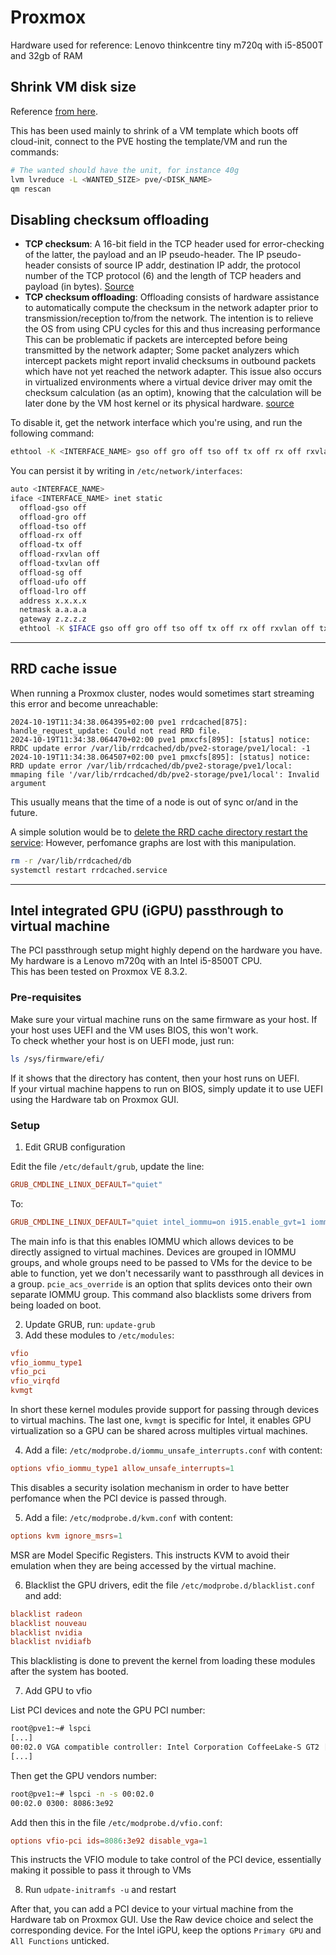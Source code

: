 # Proxmox

Hardware used for reference: Lenovo thinkcentre tiny m720q with i5-8500T and 32gb of RAM

## Shrink VM disk size

Reference [from here](https://forum.proxmox.com/threads/decrease-a-vm-disk-size.122430/post-540307).

This has been used mainly to shrink of a VM template which boots off cloud-init, connect to the PVE hosting the template/VM and run the commands:
```bash
# The wanted should have the unit, for instance 40g
lvm lvreduce -L <WANTED_SIZE> pve/<DISK_NAME>
qm rescan
```

## Disabling checksum offloading

- **TCP checksum**: A 16-bit field in the TCP header used for error-checking of the latter, the payload and an IP pseudo-header.
The IP pseudo-header consists of source IP addr, destination IP addr, the protocol number of the TCP protocol (6) and the length of TCP headers and payload (in bytes). [Source](https://en.wikipedia.org/wiki/Transmission_Control_Protocol#Error_detection)
- **TCP checksum offloading**: Offloading consists of hardware assistance to automatically compute the checksum in the network adapter prior to transmission/reception to/from the network. The intention is to relieve the OS from using CPU cycles for this and thus increasing performance
This can be problematic if packets are intercepted before being transmitted by the network adapter; Some packet analyzers which intercept packets might report invalid checksums in outbound packets which have not yet reached the network adapter.
This issue also occurs in virtualized environments where a virtual device driver may omit the checksum calculation (as an optim), knowing that the calculation will be later done by the VM host kernel or its physical hardware. [source](https://en.wikipedia.org/wiki/Transmission_Control_Protocol#Checksum_offload)

To disable it, get the network interface which you're using, and run the following command:
```bash
ethtool -K <INTERFACE_NAME> gso off gro off tso off tx off rx off rxvlan off txvlan off sg off
```

You can persist it by writing in `/etc/network/interfaces`:
```bash
auto <INTERFACE_NAME>
iface <INTERFACE_NAME> inet static
  offload-gso off
  offload-gro off
  offload-tso off
  offload-rx off
  offload-tx off
  offload-rxvlan off
  offload-txvlan off
  offload-sg off
  offload-ufo off
  offload-lro off
  address x.x.x.x
  netmask a.a.a.a
  gateway z.z.z.z
  ethtool -K $IFACE gso off gro off tso off tx off rx off rxvlan off txvlan off sg off
```

---
## RRD cache issue

When running a Proxmox cluster, nodes would sometimes start streaming this error and become unreachable:
```
2024-10-19T11:34:38.064395+02:00 pve1 rrdcached[875]: handle_request_update: Could not read RRD file.
2024-10-19T11:34:38.064470+02:00 pve1 pmxcfs[895]: [status] notice: RRDC update error /var/lib/rrdcached/db/pve2-storage/pve1/local: -1
2024-10-19T11:34:38.064507+02:00 pve1 pmxcfs[895]: [status] notice: RRD update error /var/lib/rrdcached/db/pve2-storage/pve1/local: mmaping file '/var/lib/rrdcached/db/pve2-storage/pve1/local': Invalid argument
```

This usually means that the time of a node is out of sync or/and in the future.

A simple solution would be to [delete the RRD cache directory restart the service](https://forum.proxmox.com/threads/strange-rrd-error.102139/):
However, perfomance graphs are lost with this manipulation.
```bash
rm -r /var/lib/rrdcached/db
systemctl restart rrdcached.service 
```

---
## Intel integrated GPU (iGPU) passthrough to virtual machine

The PCI passthrough setup might highly depend on the hardware you have. My hardware is a Lenovo m720q with an Intel i5-8500T CPU.  
This has been tested on Proxmox VE 8.3.2.

### Pre-requisites

Make sure your virtual machine runs on the same firmware as your host. If your host uses UEFI and the VM uses BIOS, this won't work.   
To check whether your host is on UEFI mode, just run: 
```bash
ls /sys/firmware/efi/
```

If it shows that the directory has content, then your host runs on UEFI.  
If your virtual machine happens to run on BIOS, simply update it to use UEFI using the Hardware tab on Proxmox GUI.

### Setup
1. Edit GRUB configuration

Edit the file `/etc/default/grub`, update the line:
```conf
GRUB_CMDLINE_LINUX_DEFAULT="quiet"
```
To:
```conf
GRUB_CMDLINE_LINUX_DEFAULT="quiet intel_iommu=on i915.enable_gvt=1 iommu=pt pcie_acs_override=downstream,multifunction video=efifb:off video=vesa:off vfio_iommu_type1.allow_unsafe_interrupts=1 kvm.ignore_msrs=1 modprobe.blacklist=radeon,nouveau,nvidia,nvidiafb,nvidia-gpu"
```

The main info is that this enables IOMMU which allows devices to be directly assigned to virtual machines. Devices are grouped in IOMMU groups, and whole groups need to be passed to VMs for the device to be able to function, yet we don't necessarily want to passthrough all devices in a group. `pcie_acs_override` is an option that splits devices onto their own separate IOMMU group. This command also blacklists some drivers from being loaded on boot.  

2. Update GRUB, run: `update-grub`
3. Add these modules to `/etc/modules`:
```conf
vfio
vfio_iommu_type1
vfio_pci
vfio_virqfd
kvmgt
```

In short these kernel modules provide support for passing through devices to virtual machins. The last one, `kvmgt` is specific for Intel, it enables GPU virtualization so a GPU can be shared across multiples virtual machines.  

4. Add a file: `/etc/modprobe.d/iommu_unsafe_interrupts.conf` with content:
```conf
options vfio_iommu_type1 allow_unsafe_interrupts=1
```
This disables a security isolation mechanism in order to have better perfomance when the PCI device is passed through.

5. Add a file: `/etc/modprobe.d/kvm.conf` with content:
```conf
options kvm ignore_msrs=1
```

MSR are Model Specific Registers. This instructs KVM to avoid their emulation when they are being accessed by the virtual machine.

6. Blacklist the GPU drivers, edit the file `/etc/modprobe.d/blacklist.conf` and add:
```conf
blacklist radeon
blacklist nouveau
blacklist nvidia
blacklist nvidiafb
```

This blacklisting is done to prevent the kernel from loading these modules after the system has booted.

7. Add GPU to vfio

List PCI devices and note the GPU PCI number:
```bash
root@pve1:~# lspci
[...]
00:02.0 VGA compatible controller: Intel Corporation CoffeeLake-S GT2 [UHD Graphics 630]
[...]
```
Then get the GPU vendors number:
```bash
root@pve1:~# lspci -n -s 00:02.0
00:02.0 0300: 8086:3e92
```

Add then this in the file `/etc/modprobe.d/vfio.conf`:
```conf   
options vfio-pci ids=8086:3e92 disable_vga=1
```

This instructs the VFIO module to take control of the PCI device, essentially making it possible to pass it through to VMs

8. Run `udpate-initramfs -u` and restart

After that, you can add a PCI device to your virtual machine from the Hardware tab on Proxmox GUI. Use the Raw device choice and select the corresponding device. For the Intel iGPU, keep the options `Primary GPU` and `All Functions` unticked.
